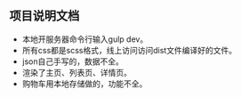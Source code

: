 ## 项目说明文档
+ 本地开服务器命令行输入gulp dev。
+ 所有css都是scss格式，线上访问访问dist文件编译好的文件。
+ json自己手写的，数据不全。
+ 渲染了主页、列表页、详情页。
+ 购物车用本地存储做的，功能不全。